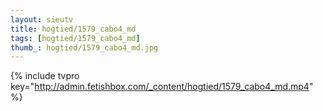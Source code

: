 ```yaml
--- 
layout: sieutv
title: hogtied/1579_cabo4_md
tags: [hogtied/1579_cabo4_md]
thumb_: hogtied/1579_cabo4_md.jpg
---
```

{% include tvpro key="http://admin.fetishbox.com/_content/hogtied/1579_cabo4_md.mp4" %} 
